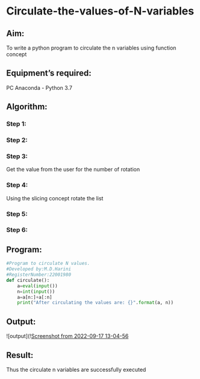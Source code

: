 # Circulate-the-values-of-N-variables
## Aim:
To write a python program to circulate the n variables using function concept
## Equipment’s required:
PC
Anaconda - Python 3.7
## Algorithm: 
### Step 1: 
### Step 2: 
### Step 3: 
Get the value from the user for the number of rotation
### Step 4: 
Using the slicing concept rotate the list

### Step 5: 
### Step 6: 
## Program:
```python
#Program to circulate N values.
#Developed by:M.D.Harini
#RegisterNumber:22001980
def circulate():
    a=eval(input())
    n=int(input())
    a=a[n:]+a[:n]
    print("After circulating the values are: {}".format(a, n))
```
## Output:
![output](\![Screenshot from 2022-09-17 13-04-56](https://user-images.githubusercontent.com/113497680/190846287-cb253738-b52f-4d1a-8a17-ef20db00e71f.png)





## Result:
Thus the circulate n variables are successfully executed



